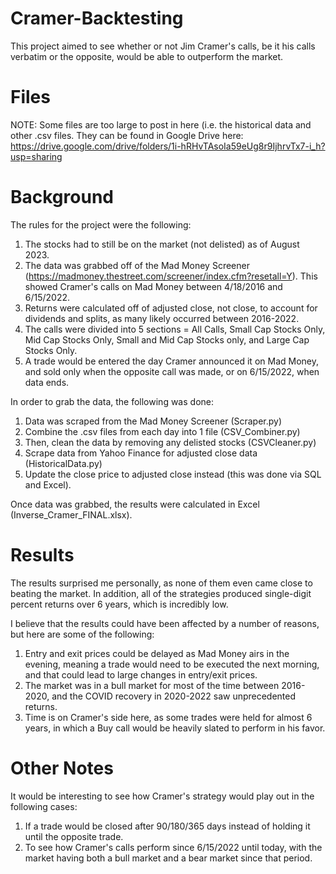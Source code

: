 # Cramer-Backtesting

This project aimed to see whether or not Jim Cramer's calls, be it his calls verbatim or the opposite, would be able to outperform the market.

# Files
NOTE: Some files are too large to post in here (i.e. the historical data and other .csv files. They can be found in Google Drive here: https://drive.google.com/drive/folders/1i-hRHvTAsoIa59eUg8r9IjhrvTx7-i_h?usp=sharing

# Background

The rules for the project were the following:
1. The stocks had to still be on the market (not delisted) as of August 2023.
2. The data was grabbed off of the Mad Money Screener (https://madmoney.thestreet.com/screener/index.cfm?resetall=Y). This showed Cramer's calls on Mad Money between 4/18/2016 and 6/15/2022.
3. Returns were calculated off of adjusted close, not close, to account for dividends and splits, as many likely occurred between 2016-2022.
4. The calls were divided into 5 sections = All Calls, Small Cap Stocks Only, Mid Cap Stocks Only, Small and Mid Cap Stocks only, and Large Cap Stocks Only.
5. A trade would be entered the day Cramer announced it on Mad Money, and sold only when the opposite call was made, or on 6/15/2022, when data ends.

In order to grab the data, the following was done:
1. Data was scraped from the Mad Money Screener (Scraper.py)
2. Combine the .csv files from each day into 1 file (CSV_Combiner.py)
3. Then, clean the data by removing any delisted stocks (CSVCleaner.py)
4. Scrape data from Yahoo Finance for adjusted close data (HistoricalData.py)
5. Update the close price to adjusted close instead (this was done via SQL and Excel).

Once data was grabbed, the results were calculated in Excel (Inverse_Cramer_FINAL.xlsx).

# Results
The results surprised me personally, as none of them even came close to beating the market. In addition, all of the strategies produced single-digit percent returns over 6 years, which is incredibly low. 

I believe that the results could have been affected by a number of reasons, but here are some of the following:
1. Entry and exit prices could be delayed as Mad Money airs in the evening, meaning a trade would need to be executed the next morning, and that could lead to large changes in entry/exit prices.
2. The market was in a bull market for most of the time between 2016-2020, and the COVID recovery in 2020-2022 saw unprecedented returns.
3. Time is on Cramer's side here, as some trades were held for almost 6 years, in which a Buy call would be heavily slated to perform in his favor.


# Other Notes
It would be interesting to see how Cramer's strategy would play out in the following cases:
1. If a trade would be closed after 90/180/365 days instead of holding it until the opposite trade.
2. To see how Cramer's calls perform since 6/15/2022 until today, with the market having both a bull market and a bear market since that period. 
